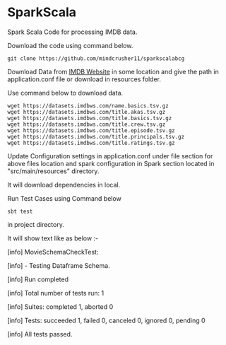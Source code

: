 # SparkScala
Spark Scala Code for processing IMDB data.

Download the code using command below.

```
git clone https://github.com/mindcrusher11/sparkscalabcg
```

Download Data from [IMDB Website](https://datasets.imdbws.com/) in some location and give the path in application.conf file or download in resources folder.

Use command below to download data.

```
wget https://datasets.imdbws.com/name.basics.tsv.gz
wget https://datasets.imdbws.com/title.akas.tsv.gz
wget https://datasets.imdbws.com/title.basics.tsv.gz
wget https://datasets.imdbws.com/title.crew.tsv.gz
wget https://datasets.imdbws.com/title.episode.tsv.gz
wget https://datasets.imdbws.com/title.principals.tsv.gz
wget https://datasets.imdbws.com/title.ratings.tsv.gz
```

Update Configuration settings in application.conf under file section for above files location and spark configuration in Spark section located in "src/main/resources" directory.


It will download dependencies in local.

Run Test Cases using Command below 

```
sbt test 
```

in project directory.

It will show text like as below :-

[info] MovieSchemaCheckTest:

[info] - Testing Dataframe Schema.

[info] Run completed 

[info] Total number of tests run: 1

[info] Suites: completed 1, aborted 0

[info] Tests: succeeded 1, failed 0, canceled 0, ignored 0, pending 0

[info] All tests passed.

